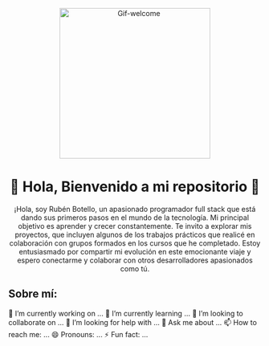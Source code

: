 <div id="header" align="center">
<p align="center">
  <img src="https://media.giphy.com/media/Id6dC0GQOOzPMXgcPv/giphy.gif" alt="Gif-welcome" width="300">
</p>

# 👋 Hola, Bienvenido a mi repositorio 👋
¡Hola, soy Rubén Botello, un apasionado programador full stack que está dando sus primeros pasos en el mundo de la tecnología. Mi principal objetivo es aprender y crecer constantemente. Te invito a explorar mis proyectos, que incluyen algunos de los trabajos prácticos que realicé en colaboración con grupos formados en los cursos que he completado. Estoy entusiasmado por compartir mi evolución en este emocionante viaje y espero conectarme y colaborar con otros desarrolladores apasionados como tú.
</div>

## Sobre mí:

🔭 I’m currently working on ...
🌱 I’m currently learning ...
👯 I’m looking to collaborate on ...
🤔 I’m looking for help with ...
💬 Ask me about ...
📫 How to reach me: ...
😄 Pronouns: ...
⚡ Fun fact: ...